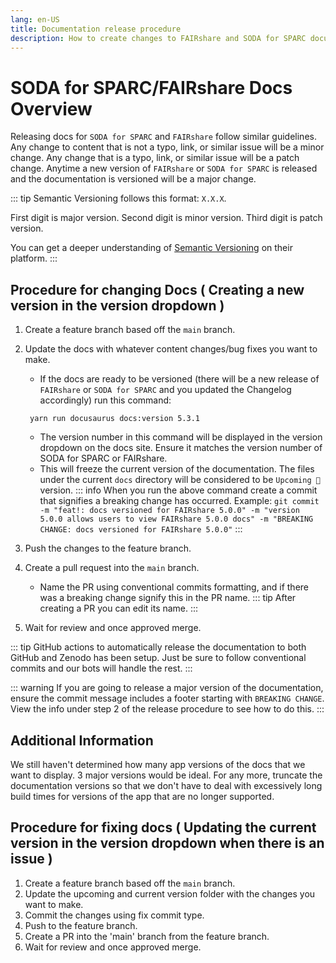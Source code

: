 ```yaml
---
lang: en-US
title: Documentation release procedure
description: How to create changes to FAIRshare and SODA for SPARC documentation sites
---
```


# SODA for SPARC/FAIRshare Docs Overview

Releasing docs for `SODA for SPARC` and `FAIRshare` follow similar guidelines. Any change to content that is not a typo, link, or similar issue will be a minor change. Any change that is a typo, link, or similar issue will be a patch change. Anytime a new version of `FAIRshare` or `SODA for SPARC` is released and the documentation is versioned will be a major change.

::: tip
Semantic Versioning follows this format: `X.X.X`.

First digit is major version. Second digit is minor version. Third digit is patch version.

You can get a deeper understanding of [Semantic Versioning](https://semver.org/) on their platform.
:::

## Procedure for changing Docs ( Creating a new version in the version dropdown )

1. Create a feature branch based off the `main` branch.
2. Update the docs with whatever content changes/bug fixes you want to make.

   - If the docs are ready to be versioned (there will be a new release of `FAIRshare` or `SODA for SPARC` and you updated the Changelog accordingly) run this command:

   ```shell
    yarn run docusaurus docs:version 5.3.1
   ```

   - The version number in this command will be displayed in the version dropdown on the docs site. Ensure it matches the version number of SODA for SPARC or FAIRshare.
   - This will freeze the current version of the documentation. The files under the current `docs` directory will be considered to be `Upcoming 🚧` version.
     ::: info
     When you run the above command create a commit that signifies a breaking change has occurred. Example: `git commit -m "feat!: docs versioned for FAIRshare 5.0.0" -m "version 5.0.0 allows users to view FAIRshare 5.0.0 docs" -m "BREAKING CHANGE: docs versioned for FAIRshare 5.0.0"`
     :::

3. Push the changes to the feature branch.
4. Create a pull request into the `main` branch.
   - Name the PR using conventional commits formatting, and if there was a breaking change signify this in the PR name.
     ::: tip
     After creating a PR you can edit its name.
     :::
5. Wait for review and once approved merge.

::: tip
GitHub actions to automatically release the documentation to both GitHub and Zenodo has been setup. Just be sure to follow conventional commits and our bots will handle the rest.
:::

::: warning
If you are going to release a major version of the documentation, ensure the commit message includes a footer starting with `BREAKING CHANGE`. View the info under step 2 of the release procedure to see how to do this.
:::

## Additional Information

We still haven't determined how many app versions of the docs that we want to display. 3 major versions would be ideal. For any more, truncate the documentation versions so that we don't have to deal with excessively long build times for versions of the app that are no longer supported.

## Procedure for fixing docs ( Updating the current version in the version dropdown when there is an issue )

1. Create a feature branch based off the `main` branch.
2. Update the upcoming and current version folder with the changes you want to make.
3. Commit the changes using fix commit type.
4. Push to the feature branch.
5. Create a PR into the 'main' branch from the feature branch.
6. Wait for review and once approved merge.
